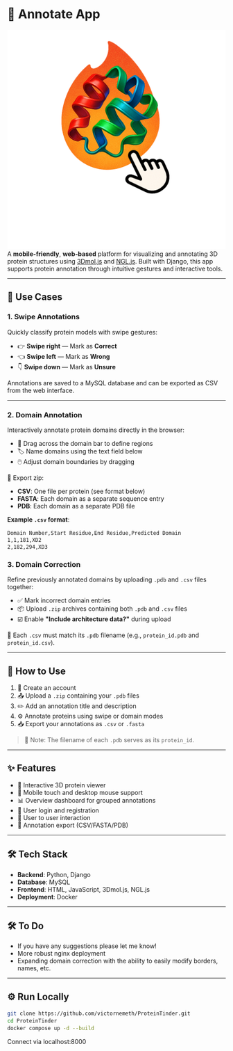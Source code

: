 # 🧬 Annotate App
![Logo](./ProteinTinder_white.png)
A **mobile-friendly**, **web-based** platform for visualizing and annotating 3D protein structures using [3Dmol.js](https://3dmol.csb.pitt.edu/) and [NGL.js](https://www.npmjs.com/package/ngl). Built with Django, this app supports protein annotation through intuitive gestures and interactive tools.

---

## 🚀 Use Cases

### 1. **Swipe Annotations**  
Quickly classify protein models with swipe gestures:

- 👉 **Swipe right** — Mark as **Correct**  
- 👈 **Swipe left** — Mark as **Wrong**  
- 👇 **Swipe down** — Mark as **Unsure**

Annotations are saved to a MySQL database and can be exported as CSV from the web interface.

---

### 2. **Domain Annotation**  
Interactively annotate protein domains directly in the browser:

- 🎯 Drag across the domain bar to define regions  
- 🏷️ Name domains using the text field below  
- 🖱️ Adjust domain boundaries by dragging

💾 Export zip:
- **CSV**: One file per protein (see format below)
- **FASTA**: Each domain as a separate sequence entry
- **PDB**: Each domain as a separate PDB file


**Example `.csv` format**:
```csv
Domain Number,Start Residue,End Residue,Predicted Domain
1,1,181,XD2
2,182,294,XD3
```

### 3. **Domain Correction**  
Refine previously annotated domains by uploading `.pdb` and `.csv` files together:

- ✅ Mark incorrect domain entries  
- 📦 Upload `.zip` archives containing both `.pdb` and `.csv` files  
- ☑️ Enable **"Include architecture data?"** during upload

📁 Each `.csv` must match its `.pdb` filename (e.g., `protein_id.pdb` and `protein_id.csv`).

---

## 🧪 How to Use

1. 📝 Create an account  
2. 📤 Upload a `.zip` containing your `.pdb` files  
3. ✏️ Add an annotation title and description  
4. ⚙️ Annotate proteins using swipe or domain modes  
5. 📥 Export your annotations as `.csv` or `.fasta`

> 📌 Note: The filename of each `.pdb` serves as its `protein_id`.

---

## ✨ Features

- 🧬 Interactive 3D protein viewer  
- 📱 Mobile touch and desktop mouse support  
- 📊 Overview dashboard for grouped annotations  
- 🔐 User login and registration  
- 👥 User to user interaction
- 💾 Annotation export (CSV/FASTA/PDB)

---

## 🛠️ Tech Stack

- **Backend**: Python, Django  
- **Database**: MySQL  
- **Frontend**: HTML, JavaScript, 3Dmol.js, NGL.js  
- **Deployment**: Docker

---

## 🛠️ To Do

- If you have any suggestions please let me know!
- More robust nginx deployment
- Expanding domain correction with the ability to easily modify borders, names, etc.

---

## ⚙️ Run Locally

```bash
git clone https://github.com/victornemeth/ProteinTinder.git
cd ProteinTinder
docker compose up -d --build
```

Connect via localhost:8000


